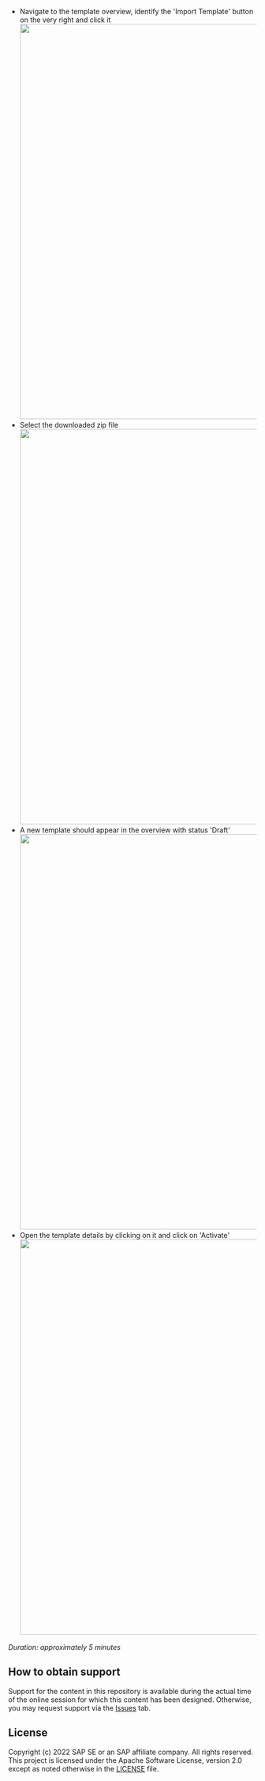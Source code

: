 * Navigate to the template overview, identify the 'Import Template' button on the very right and click it <img src="https://user-images.githubusercontent.com/33467822/197553317-4a4c2366-6ee3-482a-8150-f11576d14900.png" width="800">
* Select the downloaded zip file <img src="https://user-images.githubusercontent.com/33467822/197553569-589bcae5-bd1a-47c8-b74f-f150ea5c9a1c.png" width="800">
* A new template should appear in the overview with status 'Draft' <img src="https://user-images.githubusercontent.com/33467822/197553995-ba64d741-f53c-450e-9120-0d7de96dd459.png" width="800"> 
* Open the template details by clicking on it and click on 'Activate' <img src="https://user-images.githubusercontent.com/33467822/197554174-47dbae56-af38-46b1-b1f0-5ef3da3d3e48.png" width="800">

*Duration: approximately 5 minutes*

## How to obtain support

Support for the content in this repository is available during the actual time of the online session for which this content has been designed. Otherwise, you may request support via the [Issues](../../issues) tab.

## License
Copyright (c) 2022 SAP SE or an SAP affiliate company. All rights reserved. This project is licensed under the Apache Software License, version 2.0 except as noted otherwise in the [LICENSE](LICENSES/Apache-2.0.txt) file.
